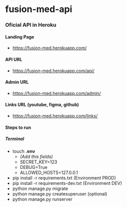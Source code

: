 # fusion-med-api

### Oficial API in Heroku

#### Landing Page
* https://fusion-med.herokuapp.com/

#### API URL
* https://fusion-med.herokuapp.com/api/

#### Admin URL
* https://fusion-med.herokuapp.com/admin/

#### Links URL (youtube, figma, github)
* https://fusion-med.herokuapp.com/links/

#### Steps to run

##### Terminal
* touch **.env**
  - _(Add this fields)_
  - SECRET_KEY=123
  - DEBUG=True
  - ALLOWED_HOSTS=127.0.0.1
* pip install -r requirements.txt (Environment PROD)
* pip install -r requirements-dev.txt (Environment DEV)
* python manage.py migrate
* python manage.py createsuperuser (optional)
* python manage.py runserver
